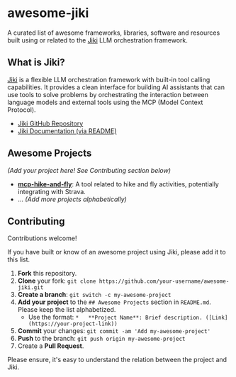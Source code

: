 # awesome-jiki

A curated list of awesome frameworks, libraries, software and resources built using or related to the [Jiki](https://github.com/teilomillet/jiki) LLM orchestration framework.

## What is Jiki?

[Jiki](https://github.com/teilomillet/jiki) is a flexible LLM orchestration framework with built-in tool calling capabilities. It provides a clean interface for building AI assistants that can use tools to solve problems by orchestrating the interaction between language models and external tools using the MCP (Model Context Protocol).

*   [Jiki GitHub Repository](https://github.com/teilomillet/jiki)
*   [Jiki Documentation (via README)](https://github.com/teilomillet/jiki/blob/main/README.md)

## Awesome Projects

_(Add your project here! See Contributing section below)_

*   **[mcp-hike-and-fly](https://github.com/Arthemide/mcp-hike-and-fly)**: A tool related to hike and fly activities, potentially integrating with Strava.
*   ... *(Add more projects alphabetically)*

## Contributing

Contributions welcome!

If you have built or know of an awesome project using Jiki, please add it to this list.

1.  **Fork** this repository.
2.  **Clone** your fork: `git clone https://github.com/your-username/awesome-jiki.git`
3.  **Create a branch**: `git switch -c my-awesome-project`
4.  **Add your project** to the `## Awesome Projects` section in `README.md`. Please keep the list alphabetized.
    *   Use the format: `*   **Project Name**: Brief description. ([Link](https://your-project-link))`
5.  **Commit** your changes: `git commit -am 'Add my-awesome-project'`
6.  **Push** to the branch: `git push origin my-awesome-project`
7.  Create a **Pull Request**.

Please ensure, it's easy to understand the relation between the project and Jiki.